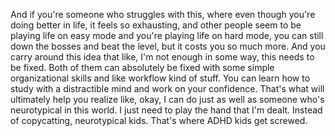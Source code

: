  And if you're someone who struggles with this, where even though you're doing better in life, it feels so exhausting, and other people seem to be playing life on easy mode and you're playing life on hard mode, you can still down the bosses and beat the level, but it costs you so much more. And you carry around this idea that like, I'm not enough in some way, this needs to be fixed. Both of them can absolutely be fixed with some simple organizational skills and like workflow kind of stuff. You can learn how to study with a distractible mind and work on your confidence. That's what will ultimately help you realize like, okay, I can do just as well as someone who's neurotypical in this world. I just need to play the hand that I'm dealt. Instead of copycatting, neurotypical kids. That's where ADHD kids get screwed.